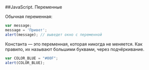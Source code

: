 ##JavaScript. Переменные

Обычная переменная:
```javascript
var message;
message = 'Привет';
alert(message); // выведет окно с переменной
```
Константа — это переменная, которая никогда не меняется. Как правило, их называют большими буквами, через подчёркивание.
```javascript
var COLOR_BLUE = "#00F";
alert(COLOR_BLUE);
```